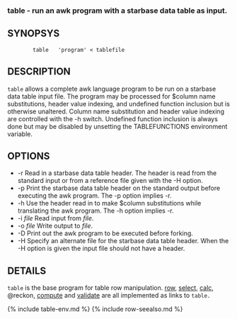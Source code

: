 
### table - run an awk program with a starbase data table as input.

SYNOPSYS
--------

```
        table   'program' < tablefile
```

DESCRIPTION
-----------

`table` allows a complete awk language program to be run on a starbase data
table input file.  The program may be processed for $column name
substitutions, header value indexing, and undefined function inclusion but is
otherwise unaltered.  Column name substitution and header value indexing are
controlled with the -h switch.  Undefined function inclusion is always done
but may be disabled by unsetting the TABLEFUNCTIONS environment variable.

OPTIONS
-------

- -r Read in a starbase data table header.  The header is read from the
   standard input or from a reference file given with the -H option.
- -p Print the starbase data table header on the standard output before 
   executing the awk program.  The -p option implies -r.
- -h Use the header read in to make $column substitutions while translating
   the awk program.  The -h option implies -r.
- -i *file* Read input from *file*.
- -o *file* Write output to *file*.
- -D Print out the awk program to be executed before forking.
- -H Specify an alternate file for the starbase data table header.
   When the -H option is given the input file should not have a header.


DETAILS
-------

`table` is the base program for table row manipulation.  [row](row.html), [select](select.html), [calc](calc.html),
@reckon, [compute](compute.html) and [validate](validate.html) are all implemented as links to `table.`

{% include table-env.md %}
{% include row-seealso.md %}

